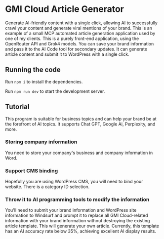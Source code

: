
  # GMI Cloud Article Generator

  Generate AI-friendly content with a single click, allowing AI to successfully crawl your content and generate viral mentions of your brand. This is an example of a small MCP automated article generation application used by one of my clients. This is a purely front-end application, using the OpenRouter API and Grok4 models. You can save your brand information and pass it to the AI ​​Code tool for secondary updates. It can generate article content and submit it to WordPress with a single click.

  ## Running the code

  Run `npm i` to install the dependencies.

  Run `npm run dev` to start the development server.
  
  ## Tutorial
  This program is suitable for business topics and can help your brand be at the forefront of AI topics. It supports Chat GPT, Google Ai, Perplexity, and more.
  ### Storing company information
  You need to store your company's business and company information in Word.
  ### Support CMS binding
  Hopefully you are using WordPress CMS, you will need to bind your website. There is a category ID selection.
  ### Throw it to AI programming tools to modify the information
  You'll need to submit your brand information and WordPress site information to Windsurf and prompt it to replace all GMI Cloud-related information with your brand information without destroying the existing article template. This will generate your own article. Currently, this template has an AI accuracy rate below 35%, achieving excellent AI display results.
